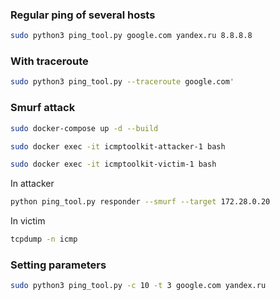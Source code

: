 ### Regular ping of several hosts
```sh 
sudo python3 ping_tool.py google.com yandex.ru 8.8.8.8
```

### With traceroute
```sh 
sudo python3 ping_tool.py --traceroute google.com'
```

### Smurf attack
```sh 
sudo docker-compose up -d --build
```
```sh 
sudo docker exec -it icmptoolkit-attacker-1 bash
```
```sh 
sudo docker exec -it icmptoolkit-victim-1 bash
```

In attacker
```sh 
python ping_tool.py responder --smurf --target 172.28.0.20
```

In victim
```sh 
tcpdump -n icmp
```

### Setting parameters
```sh 
sudo python3 ping_tool.py -c 10 -t 3 google.com yandex.ru
```
